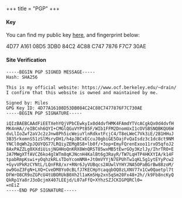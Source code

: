 +++
title = "PGP"
+++
#### Key

You can find my public key [here](https://raw.githubusercontent.com/xihn/keys/refs/heads/main/publickey.asc), and fingerprint below: 

4D77 A161 08D5 3DB0 84C2  4C88 C747 7876 F7C7 30AE

#### Site Verification

```
-----BEGIN PGP SIGNED MESSAGE-----
Hash: SHA256

This is my official website: https://www.ocf.berkeley.edu/~drain/
I confirm that this website is owned and maintained by me.

Signed by: Miles
GPG Key ID: 4D77A16108D53DB084C24C88C7477876F7C730AE
-----BEGIN PGP SIGNATURE-----

iQIzBAEBCAAdFiEETXehYQjVPbCEwkyIx0d4dvfHMK4FAmdYTVcACgkQx0d4dvfH
MK4nHA//eIBCnh6QYI+CMGlQGuVYPtB5F/WIb1FFM2DnomUxI1cOVSBSNQBKQU6W
dvLlIoZwf2aVJc2zJnw8Ph5icWeiuYlnRdkxtFcjC4/T8eLWeC7Vk3iE/2B1HHuJ
3B35rkomnS51zSlMsryDH1/h4pJBCxECcuJ0gbiGE5OajFvQaIsdz3c1dc8ct9NM
YNCl0qWh2pJQUYQG77LRQiyZEMg8S8+lb0f/+3op+EmyFQrenExoo11rxO5qfoJ2
8AxPAZZLg0XXdiUisjNGHHoQnKRX8WnQRST85wxMB5tEwrGOy3KzlJy/IhrTRO+E
JA7MWgXTfAVCZ6ko4glWTm8qKJNcnH4KalBt6g3RayR/TW7LqHTP4HKXYIA/k14F
tpabRmpKswi+yOqhzkRLsTDoYcomNMA+Jt0mVYYjN7EPUhTw1qKL5g1ytEYyPcw2
+GyvVPkRzCYNtL/LQnFR8/xr+RNr6JyVUBqcs2AUwlVYHYJNA5OPaBGrBw88zoM/
ow9GoZ3FgN+LXQ+CveDM8Yo0cBLfJ7KECHpYcaqqbOQ8zLXNV77x1Cw0Qaetpl7t
DFWrO8CR9oZGPcU4tUBORUkB0Xh2l1aKm5Hp2xn5qSm20Fx48+2h//k9Fb8ncKyQ
QkRp1Ya8rJ3oDcjmX407LEEjd/L07aFfQ+XYhzSZJCKIGPQRCl0=
=nEiZ
-----END PGP SIGNATURE-----

```
